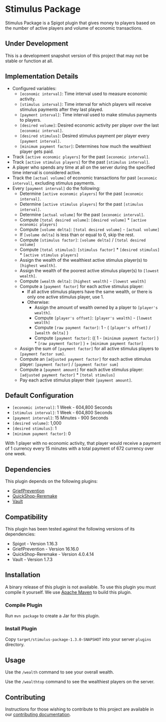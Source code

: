 # Stimulus Package

Stimulus Package is a Spigot plugin that gives money to players based on the number of active players and volume of
economic transactions.

## Under Development

This is a development snapshot version of this project that may not be stable or function at all.

## Implementation Details

- Configured variables:
    - `[economic interval]`: Time interval used to measure economic activity.
    - `[stimulus interval]`: Time interval for which players will receive stimulus payments after they last played.
    - `[payment interval]`: Time interval used to make stimulus payments to players.
    - `[desired volume]`: Desired economic activity per player over the last `[economic interval]`.
    - `[desired stimulus]`: Desired stimulus payment per player every `[payment interval]`.
    - `[minimum payment factor]`: Determines how much the wealthiest player gets paid.
- Track `[active economic players]` for the past `[economic interval]`.
- Track `[active stimulus players]` for the past `[stimulus interval]`.
- A player who spends any time at all on the server during the specified time interval is considered active.
- Track the `[actual volume]` of economic transactions for past `[economic interval]`, excluding stimulus payments.
- Every `[payment interval]` do the following:
    - Determine `[active economic players]` for the past `[economic interval]`.
    - Determine `[active stimulus players]` for the past `[stimulus interval]`.
    - Determine `[actual volume]` for the past `[economic interval]`.
    - Compute `[total desired volume]`: `[desired volume]` * `[active economic players]`
    - Compute `[volume delta]`: `[total desired volume]` - `[actual volume]`
    - If `[volume delta]` is less than or equal to 0, skip the rest.
    - Compute `[stimulus factor]`: `[volume delta]` / `[total desired volume]`
    - Compute `[total stimulus]`: `[stimulus factor]` * `[desired stimulus]` * `[active stimulus players]`
    - Assign the wealth of the wealthiest active stimulus player(s) to `[highest wealth]`.
    - Assign the wealth of the poorest active stimulus player(s) to `[lowest wealth]`.
    - Compute `[wealth delta]`: `[highest wealth]` - `[lowest wealth]`
    - Compute a `[payment factor]` for each active stimulus player:
        - If all active stimulus players have the same wealth, or there is only one active stimulus player, use 1.
        - Otherwise:
            - Assign the amount of wealth owned by a player to `[player's wealth]`.
            - Compute `[player's offset]`: `[player's wealth]` - `[lowest wealth]`
            - Compute `[raw payment factor]`: 1 - ( `[player's offset]` / `[wealth delta]` )
            - Compute `[payment factor]`:
              (( 1 - `[minimum payment factor]` ) * `[raw payment factor]` ) + `[minimum payment factor]`
    - Assign the sum of `[payment factor]` for all active stimulus players to `[payment factor sum]`.
    - Compute an `[adjusted payment factor]` for each active stimulus player:
      `[payment factor]` / `[payment factor sum]`
    - Compute a `[payment amount]` for each active stimulus player: `[adjusted payment factor]` * `[total stimulus]`
    - Pay each active stimulus player their `[payment amount]`.

## Default Configuration

- `[economic interval]`: 1 Week - 604,800 Seconds
- `[stimulus interval]`: 1 Week - 604,800 Seconds
- `[payment interval]`: 15 Minutes - 900 Seconds
- `[desired volume]`: 1,000
- `[desired stimulus]`: 1
- `[minimum payment factor]`: 0

With 1 player with no economic activity, that player would receive a payment of 1 currency every 15 minutes with a
total payment of 672 currency over one week.

## Dependencies

This plugin depends on the following plugins:

* [GriefPrevention](https://www.spigotmc.org/resources/griefprevention.1884/)
* [QuickShop-Reremake](https://www.spigotmc.org/resources/quickshop-reremake-1-16-ready-say-hello-with-rgb.62575/)
* [Vault](https://www.spigotmc.org/resources/vault.34315/)

## Compatibility

This plugin has been tested against the following versions of its dependencies:

* Spigot - Version 1.16.3
* GriefPrevention - Version 16.16.0
* QuickShop-Reremake - Version 4.0.4.14
* Vault - Version 1.7.3

## Installation

A binary release of this plugin is not available. To use this plugin you must compile it yourself.
We use [Apache Maven](https://maven.apache.org/) to build this plugin.

### Compile Plugin

Run `mvn package` to create a Jar for this plugin.

### Install Plugin

Copy `target/stimulus-package-1.3.0-SNAPSHOT` into your server `plugins` directory.

## Usage

Use the `/wealth` command to see your overall wealth.

Use the `/wealthtop` command to see the wealthiest players on the server.

## Contributing

Instructions for those wishing to contribute to this project are available in our
[contributing documentation](contributing.md).
